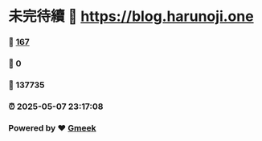 # 未完待續 :link: https://blog.harunoji.one 
### :page_facing_up: [167](https://blog.harunoji.one/tag.html) 
### :speech_balloon: 0 
### :hibiscus: 137735 
### :alarm_clock: 2025-05-07 23:17:08 
### Powered by :heart: [Gmeek](https://github.com/Meekdai/Gmeek)
